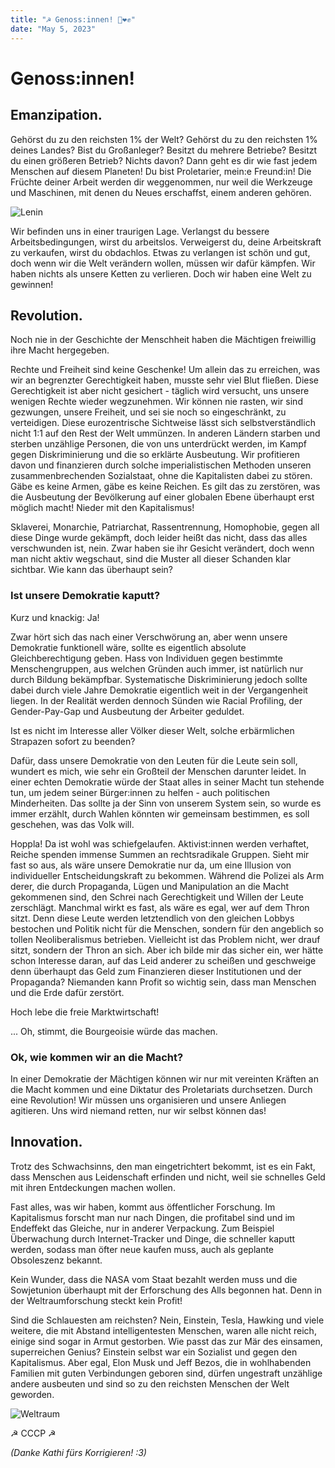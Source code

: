 ```yaml
---
title: "☭ Genoss:innen! 🚩❤️✊"
date: "May 5, 2023"
---
```


# Genoss:innen!

## Emanzipation.

Gehörst du zu den reichsten 1% der Welt? Gehörst du zu den reichsten 1% deines Landes? Bist du Großanleger? Besitzt du mehrere Betriebe? Besitzt du einen größeren Betrieb? Nichts davon? Dann geht es dir wie fast jedem Menschen auf diesem Planeten! Du bist Proletarier, mein:e Freund:in! Die Früchte deiner Arbeit werden dir weggenommen, nur weil die Werkzeuge und Maschinen, mit denen du Neues erschaffst, einem anderen gehören.


![Lenin](/lenin.avif)

Wir befinden uns in einer traurigen Lage. Verlangst du bessere Arbeitsbedingungen, wirst du arbeitslos. Verweigerst du, deine Arbeitskraft zu verkaufen, wirst du obdachlos. Etwas zu verlangen ist schön und gut, doch wenn wir die Welt verändern wollen, müssen wir dafür kämpfen. Wir haben nichts als unsere Ketten zu verlieren. Doch wir haben eine Welt zu gewinnen!

## Revolution.

Noch nie in der Geschichte der Menschheit haben die Mächtigen freiwillig ihre Macht hergegeben.

Rechte und Freiheit sind keine Geschenke! Um allein das zu erreichen, was wir an begrenzter Gerechtigkeit haben, musste sehr viel Blut fließen. Diese Gerechtigkeit ist aber nicht gesichert - täglich wird versucht, uns unsere wenigen Rechte wieder wegzunehmen. Wir können nie rasten, wir sind gezwungen, unsere Freiheit, und sei sie noch so eingeschränkt, zu verteidigen. Diese eurozentrische Sichtweise lässt sich selbstverständlich nicht 1:1 auf den Rest der Welt ummünzen. In anderen Ländern starben und sterben unzählige Personen, die von uns unterdrückt werden, im Kampf gegen Diskriminierung und die so erklärte Ausbeutung. Wir profitieren davon und finanzieren durch solche imperialistischen Methoden unseren zusammenbrechenden Sozialstaat, ohne die Kapitalisten dabei zu stören. Gäbe es keine Armen, gäbe es keine Reichen. Es gilt das zu zerstören, was die Ausbeutung der Bevölkerung auf einer globalen Ebene überhaupt erst möglich macht! Nieder mit den Kapitalismus!

Sklaverei, Monarchie, Patriarchat, Rassentrennung, Homophobie, gegen all diese Dinge wurde gekämpft, doch leider heißt das nicht, dass das alles verschwunden ist, nein. Zwar haben sie ihr Gesicht verändert, doch wenn man nicht aktiv wegschaut, sind die Muster all dieser Schanden klar sichtbar. Wie kann das überhaupt sein?

### Ist unsere Demokratie kaputt?

Kurz und knackig: Ja!

Zwar hört sich das nach einer Verschwörung an, aber wenn unsere Demokratie funktionell wäre, sollte es eigentlich absolute Gleichberechtigung geben. Hass von Individuen gegen bestimmte Menschengruppen, aus welchen Gründen auch immer, ist natürlich nur durch Bildung bekämpfbar. Systematische Diskriminierung jedoch sollte dabei durch viele Jahre Demokratie eigentlich weit in der Vergangenheit liegen. In der Realität werden dennoch Sünden wie Racial Profiling, der Gender-Pay-Gap und Ausbeutung der Arbeiter geduldet.

Ist es nicht im Interesse aller Völker dieser Welt, solche erbärmlichen Strapazen sofort zu beenden?

Dafür, dass unsere Demokratie von den Leuten für die Leute sein soll, wundert es mich, wie sehr ein Großteil der Menschen darunter leidet. In einer echten Demokratie würde der Staat alles in seiner Macht tun stehende tun, um jedem seiner Bürger:innen zu helfen - auch politischen Minderheiten. Das sollte ja der Sinn von unserem System sein, so wurde es immer erzählt, durch Wahlen könnten wir gemeinsam bestimmen, es soll geschehen, was das Volk will.

Hoppla! Da ist wohl was schiefgelaufen. Aktivist:innen werden verhaftet, Reiche spenden immense Summen an rechtsradikale Gruppen. Sieht mir fast so aus, als wäre unsere Demokratie nur da, um eine Illusion von individueller Entscheidungskraft zu bekommen. Während die Polizei als Arm derer, die durch Propaganda, Lügen und Manipulation an die Macht gekommenen sind, den Schrei nach Gerechtigkeit und Willen der Leute zerschlägt. Manchmal wirkt es fast, als wäre es egal, wer auf dem Thron sitzt. Denn diese Leute werden letztendlich von den gleichen Lobbys bestochen und Politik nicht für die Menschen, sondern für den  angeblich so tollen Neoliberalismus betrieben. Vielleicht ist das Problem nicht, wer drauf sitzt, sondern der Thron an sich. Aber ich bilde mir das sicher ein, wer hätte schon Interesse daran, auf das Leid anderer zu scheißen und geschweige denn überhaupt das Geld zum Finanzieren dieser Institutionen und der Propaganda? Niemanden kann Profit so wichtig sein, dass man Menschen und die Erde dafür zerstört.

Hoch lebe die freie Marktwirtschaft!

... Oh, stimmt, die Bourgeoisie würde das machen.

### Ok, wie kommen wir an die Macht?

In einer Demokratie der Mächtigen können wir nur mit vereinten Kräften an die Macht kommen und eine Diktatur des Proletariats durchsetzen. Durch eine Revolution! Wir müssen uns organisieren und unsere Anliegen agitieren. Uns wird niemand retten, nur wir selbst können das!

## Innovation.

Trotz des Schwachsinns, den man eingetrichtert bekommt, ist es ein Fakt, dass Menschen aus Leidenschaft erfinden und nicht, weil sie schnelles Geld mit ihren Entdeckungen machen wollen.

Fast alles, was wir haben, kommt aus öffentlicher Forschung. Im Kapitalismus forscht man nur nach Dingen, die profitabel sind und im Endeffekt das Gleiche, nur in anderer Verpackung. Zum Beispiel Überwachung durch Internet-Tracker und Dinge, die schneller kaputt werden, sodass man öfter neue kaufen muss, auch als geplante Obsoleszenz bekannt.

Kein Wunder, dass die NASA vom Staat bezahlt werden muss und die Sowjetunion überhaupt mit der Erforschung des Alls begonnen hat. Denn in der Weltraumforschung steckt kein Profit!

Sind die Schlauesten am reichsten? Nein, Einstein, Tesla, Hawking und viele weitere, die mit Abstand intelligentesten Menschen, waren alle nicht reich, einige sind sogar in Armut gestorben. Wie passt das zur Mär des einsamen, superreichen Genius? Einstein selbst war ein Sozialist und gegen den Kapitalismus. Aber egal, Elon Musk und Jeff Bezos, die in wohlhabenden Familien mit guten Verbindungen geboren sind, dürfen ungestraft unzählige andere ausbeuten und sind so zu den reichsten Menschen der Welt geworden.

![Weltraum](/weltraum.avif)

☭ СССР ☭



*(Danke Kathi fürs Korrigieren! :3)* 
